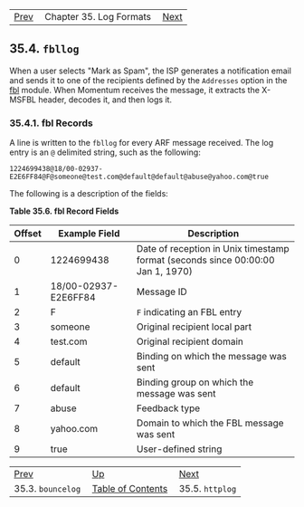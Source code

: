 |     |     |     |
| --- | --- | --- |
| [Prev](log_formats.bouncelog)  | Chapter 35. Log Formats |  [Next](log_formats.httplog) |

## 35.4. `fbllog`

When a user selects "Mark as Spam", the ISP generates a notification email and sends it to one of the recipients defined by the `Addresses` option in the [fbl](modules.fbl "71.35. fbl - Feedback Loop") module. When Momentum receives the message, it extracts the X-MSFBL header, decodes it, and then logs it.

### 35.4.1. fbl Records

A line is written to the `fbllog` for every ARF message received. The log entry is an `@` delimited string, such as the following:

`1224699438@18/00-02937-E2E6FF84@F@someone@test.com@default@default@abuse@yahoo.com@true`

The following is a description of the fields:

<a name="log_formats.fbl_logger.fields"></a>

**Table 35.6. fbl Record Fields**

| Offset | Example Field | Description |
| --- | --- | --- |
| 0 | 1224699438 | Date of reception in Unix timestamp format (seconds since 00:00:00 Jan 1, 1970) |
| 1 | 18/00-02937-E2E6FF84 | Message ID |
| 2 | F | `F` indicating an FBL entry |
| 3 | someone | Original recipient local part |
| 4 | test.com | Original recipient domain |
| 5 | default | Binding on which the message was sent |
| 6 | default | Binding group on which the message was sent |
| 7 | abuse | Feedback type |
| 8 | yahoo.com | Domain to which the FBL message was sent |
| 9 | true | User-defined string |

|     |     |     |
| --- | --- | --- |
| [Prev](log_formats.bouncelog)  | [Up](log_formats) |  [Next](log_formats.httplog) |
| 35.3. `bouncelog`  | [Table of Contents](index) |  35.5. `httplog` |

